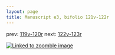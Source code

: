 ```yaml
---
layout: page
title: Manuscript e3, bifolio 121v-122r
---
```


prev: [119v-120r](../119v-120r/) next: [122v-123r](../122v-123r/)



[![Linked to zoomble image](http://www.homermultitext.org/iipsrv?IIIF=/project/homer/pyramidal/deepzoom/hmt/e3bifolio/v1/vb_121v_122r.tif/full/2000,/0/default.jpg)](http://www.homermultitext.org/ict2/?urn=urn:cite2:hmt:e3bifolio.v1:vb_121v_122r)

